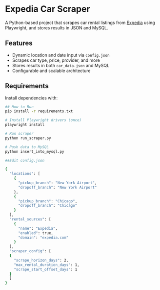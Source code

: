 # Expedia Car Scraper 

A Python-based project that scrapes car rental listings from [Expedia](https://www.expedia.com) using Playwright, and stores results in JSON and MySQL.

## Features
- Dynamic location and date input via `config.json`
- Scrapes car type, price, provider, and more
- Stores results in both `car_data.json` and MySQL
- Configurable and scalable architecture

## Requirements

Install dependencies with:

```bash
## How to Run
pip install -r requirements.txt

# Install Playwright drivers (once)
playwright install

# Run scraper
python run_scraper.py

# Push data to MySQL
python insert_into_mysql.py

##Edit config.json

{
  "locations": [
    {
      "pickup_branch": "New York Airport",
      "dropoff_branch": "New York Airport"
    },
    {
      "pickup_branch": "Chicago",
      "dropoff_branch": "Chicago"
    }
  ],
  "rental_sources": [
    {
      "name": "Expedia",
      "enabled": true,
      "domain": "expedia.com"
    }
  ],
  "scraper_config": [
  {
    "scrape_horizon_days": 2,
    "max_rental_duration_days": 1,
    "scrape_start_offset_days": 1
  } 
  ]
}


